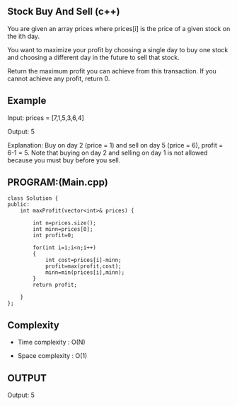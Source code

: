 ## Stock Buy And Sell (c++)

You are given an array prices where prices[i] is the price of a given stock on the ith day.

You want to maximize your profit by choosing a single day to buy one stock and choosing a different day in the future to sell that stock.

Return the maximum profit you can achieve from this transaction. If you cannot achieve any profit, return 0.
## Example
Input: prices = [7,1,5,3,6,4]

Output: 5

Explanation: Buy on day 2 (price = 1) and sell on day 5 (price = 6), profit = 6-1 = 5.
Note that buying on day 2 and selling on day 1 is not allowed because you must buy before you sell.

## PROGRAM:(Main.cpp)
```
class Solution {
public:
    int maxProfit(vector<int>& prices) {

        int n=prices.size();
        int minn=prices[0];
        int profit=0;

        for(int i=1;i<n;i++)
        {
            int cost=prices[i]-minn;
            profit=max(profit,cost);
            minn=min(prices[i],minn);
        }
        return profit;
        
    }
};
```
## Complexity
- Time complexity : O(N)

- Space complexity : O(1)

## OUTPUT
Output: 5
